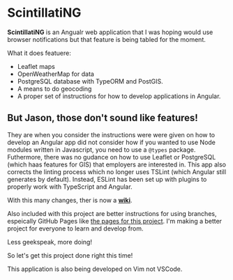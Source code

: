 # ScintillatiNG

**ScintillatiNG** is an Angualr web application that I was hoping would use browser notifications but that feature is being tabled for the moment.

What it does featuere:

* Leaflet maps
* OpenWeatherMap for data
* PostgreSQL database with TypeORM and PostGIS.
* A means to do geocoding
* A proper set of instructions for how to develop applications in Angular.

## But Jason, those don't sound like features!

They are when you consider the instructions were were given on how to develop an Angular app did not consider how if you wanted to use Node modules written in Javascript, you need to use a `@types` package.
Futhermore, there was no gudance on how to use Leaflet or PostgreSQL (which haas features for GIS) that employers are interested in.
This app also corrects the linting process which no longer uses TSLint (which Angular still generates by default). Instead, ESLint has been set up with plugins to properly work with TypeScript and Angular.

With this many changes, ther is now a [**wiki**](https://github.com/jrcharney/ScintillatiNG/wiki).

Also included with this project are better instructions for using branches, espeically GitHub Pages like [the pages for this project](https://jrcharney.github.io/ScintillatiNG).
I'm making a better project for everyone to learn and develop from.

Less geekspeak, more doing!

So let's get this project done right this time!


This application is also being developed on Vim not VSCode.
